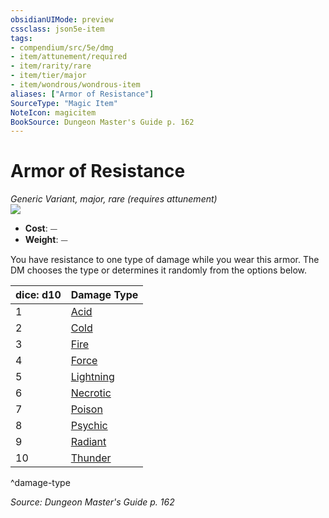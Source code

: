 ```yaml
---
obsidianUIMode: preview
cssclass: json5e-item
tags:
- compendium/src/5e/dmg
- item/attunement/required
- item/rarity/rare
- item/tier/major
- item/wondrous/wondrous-item
aliases: ["Armor of Resistance"]
SourceType: "Magic Item"
NoteIcon: magicitem
BookSource: Dungeon Master's Guide p. 162
---
```

# Armor of Resistance
*Generic Variant, major, rare (requires attunement)*  
![](/2-Mechanics/CLI/items/img/armor-of-resistance.webp#right)  

- **Cost**: ⏤
- **Weight**: ⏤

You have resistance to one type of damage while you wear this armor. The DM chooses the type or determines it randomly from the options below.

| dice: d10 | Damage Type |
|-----------|-------------|
| 1 | [Acid](/2-Mechanics/CLI/items/armor-of-acid-resistance.md) |
| 2 | [Cold](/2-Mechanics/CLI/items/armor-of-cold-resistance.md) |
| 3 | [Fire](/2-Mechanics/CLI/items/armor-of-fire-resistance.md) |
| 4 | [Force](/2-Mechanics/CLI/items/armor-of-force-resistance.md) |
| 5 | [Lightning](/2-Mechanics/CLI/items/armor-of-lightning-resistance.md) |
| 6 | [Necrotic](/2-Mechanics/CLI/items/armor-of-necrotic-resistance.md) |
| 7 | [Poison](/2-Mechanics/CLI/items/armor-of-poison-resistance.md) |
| 8 | [Psychic](/2-Mechanics/CLI/items/armor-of-psychic-resistance.md) |
| 9 | [Radiant](/2-Mechanics/CLI/items/armor-of-radiant-resistance.md) |
| 10 | [Thunder](/2-Mechanics/CLI/items/armor-of-thunder-resistance.md) |
^damage-type

*Source: Dungeon Master's Guide p. 162*